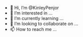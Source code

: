 - 👋 Hi, I’m @KinleyPenjor
- 👀 I’m interested in ...
- 🌱 I’m currently learning ...
- 💞️ I’m looking to collaborate on ...
- 📫 How to reach me ...

<!---
kinleyPenjorChoden/kinleyPenjorChoden is a ✨ special ✨ repository because its `README.md` (this file) appears on your GitHub profile.
You can click the Preview link to take a look at your changes.
--->
